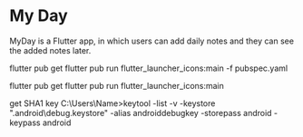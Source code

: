 # My Day

MyDay is a Flutter app, in which users can add daily notes and they can see the added notes later.

flutter pub get
flutter pub run flutter_launcher_icons:main -f pubspec.yaml

flutter pub get
flutter pub run flutter_launcher_icons:main

get SHA1 key
C:\Users\Name>keytool -list -v -keystore ".android\debug.keystore" -alias androiddebugkey -storepass android -keypass android
